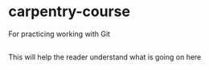 # carpentry-course
For practicing working with Git

##
This will help the reader understand what is going on here
